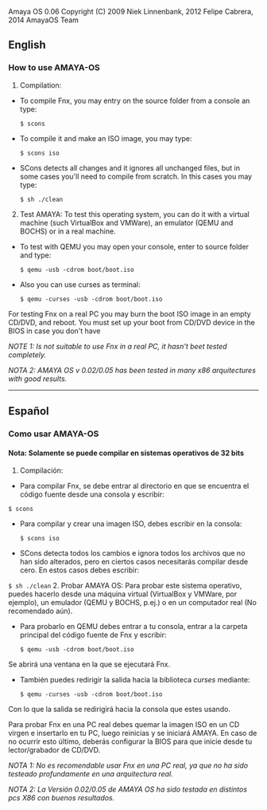Amaya OS 0.06
Copyright (C) 2009 Niek Linnenbank, 2012 Felipe Cabrera, 2014 AmayaOS Team

## English
### How to use AMAYA-OS
1. Compilation:
 * To compile Fnx, you may entry on the source folder from a console an type:
 
   `$ scons`
 * To compile it and make an ISO image, you may type:
 
   `$ scons iso`
 * SCons detects all changes and it ignores all unchanged files, but in some cases you'll need to compile from scratch. In this cases you may type:
 
   `$ sh ./clean`
2. Test AMAYA:
To test this operating system, you can do it with a virtual machine (such VirtualBox and VMWare), an emulator (QEMU and BOCHS) or in a real machine.

 * To test with QEMU you may open your console, enter to source folder and type:

   `$ qemu -usb -cdrom boot/boot.iso`
   
 * Also you can use curses as terminal:

   `$ qemu -curses -usb -cdrom boot/boot.iso`
   
For testing Fnx on a real PC you may burn the boot ISO image in an empty CD/DVD, and reboot. You must set up your boot from CD/DVD device in the BIOS in case you don't have

*NOTE 1: Is not suitable to use Fnx in a real PC, it hasn't beet tested completely.*

*NOTA 2: AMAYA OS v 0.02/0.05 has been tested in many x86 arquitectures with good results.*

- - -

## Español
### Como usar AMAYA-OS
#### Nota: Solamente se puede compilar en sistemas operativos de 32 bits 
1. Compilación:
 * Para compilar Fnx, se debe entrar al directorio en que se encuentra el código fuente desde una consola y escribir:
 
  `$ scons`
 * Para compilar y crear una imagen ISO, debes escribir en la consola:
 
   `$ scons iso`
 * SCons detecta todos los cambios e ignora todos los archivos que no han sido alterados, pero en ciertos casos necesitarás compilar desde cero. En estos casos debes escribir:
 
  `$ sh ./clean`
2. Probar AMAYA OS:
Para probar este sistema operativo, puedes hacerlo desde una máquina virtual (VirtualBox y VMWare, por ejemplo), un emulador (QEMU y BOCHS, p.ej.) o en un computador real (No recomendado aún).

 * Para probarlo en QEMU debes entrar a tu consola, entrar a la carpeta principal del código fuente de Fnx y escribir:
 
   `$ qemu -usb -cdrom boot/boot.iso`
   
 Se abrirá una ventana en la que se ejecutará Fnx.

 * También puedes redirigir la salida hacia la biblioteca *curses* mediante:

   `$ qemu -curses -usb -cdrom boot/boot.iso`
   
 Con lo que la salida se redirigirá hacia la consola que estes usando.

Para probar Fnx en una PC real debes quemar la imagen ISO en un CD virgen e insertarlo en tu PC, luego reinicias y se iniciará AMAYA. En caso de no ocurrir esto último, deberás configurar la BIOS para que inicie desde tu lector/grabador de CD/DVD.

*NOTA 1: No es recomendable usar Fnx en una PC real, ya que no ha sido testeado profundamente en una arquitectura real.*

*NOTA 2: La Versión 0.02/0.05 de AMAYA OS ha sido testada en distintos pcs X86 con buenos resultados.*
